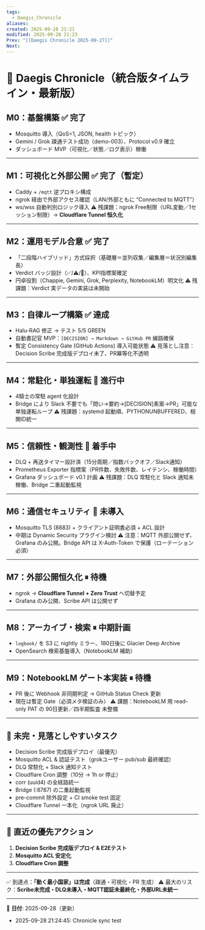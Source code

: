 ```yaml
---
tags:
  - Daegis_Chronicle
aliases:
created: 2025-09-28 21:21
modified: 2025-09-28 21:23
Prev: "[[Daegis Chronicle 2025-09-27]]"
Next:
---
```


# 📜 Daegis Chronicle（統合版タイムライン・最新版）

## M0：基盤構築 ✅ 完了

- Mosquitto 導入（QoS=1, JSON, health トピック）
- Gemini / Grok 疎通テスト成功（demo-003）、Protocol v0.9 確立
- ダッシュボード MVP（可視化／状態／ログ表示）稼働

---

## M1：可視化と外部公開 ✅ 完了（暫定）

- Caddy + `/mqtt` 逆プロキシ構成
- ngrok 経由で外部アクセス確認（LAN/外部ともに “Connected to MQTT”）
- ws/wss 自動判別ロジック導入
⚠️ 残課題：ngrok Free制限（URL変動／1セッション制限）→ **Cloudflare Tunnel 恒久化**

---

## M2：運用モデル合意 ✅ 完了

- 「二段階ハイブリッド」方式採択（基礎層＝並列収集／編集層＝状況別編集長）
- Verdict バッジ設計（✅/⚠️/🔴）、KPI指標案確定
- 円卓役割（Chappie, Gemini, Grok, Perplexity, NotebookLM）明文化
⚠️ 残課題：Verdict 実データの実装は未開始

---

## M3：自律ループ構築 ✅ 達成

- Halu-RAG 修正 → テスト 5/5 GREEN
- 自動書記官 MVP：`[DECISION] → Markdown → GitHub PR` 線路確保
- 暫定 Consistency Gate (GitHub Actions) 導入可能状態
⚠️ 見落とし注意：Decision Scribe 完成版デプロイ未了、PR冪等化不透明

---

## M4：常駐化・単独運転 🚧 進行中

- 4騎士の常駐 agent 化設計
- Bridge により Slack 不要でも「問い→要約→[DECISION]素案→PR」可能な単独運転ループ
⚠️ 残課題：systemd 起動順、PYTHONUNBUFFERED、相関ID統一

---

## M5：信頼性・観測性 🚧 着手中

- DLQ + 再送タイマー設計済（15分周期／指数バックオフ／Slack通知）
- Prometheus Exporter 指標案（PR件数、失敗件数、レイテンシ、稼働時間）
- Grafana ダッシュボード v0.1 計画
⚠️ 残課題：DLQ 常駐化と Slack 通知未稼働、Bridge 二重起動監視

---

## M6：通信セキュリティ 🚧 未導入

- Mosquitto TLS (8883) + クライアント証明書必須 + ACL 設計
- 中期は Dynamic Security プラグイン検討
⚠️ 注意：MQTT 外部公開せず、Grafana のみ公開。Bridge API は X-Auth-Token で保護（ローテーション必須）

---

## M7：外部公開恒久化 ⏸ 待機

- ngrok → **Cloudflare Tunnel + Zero Trust** へ切替予定
- Grafana のみ公開、Scribe API は公開せず

---

## M8：アーカイブ・検索 ⏸ 中期計画

- `logbook/` を S3 に nightly ミラー、180日後に Glacier Deep Archive
- OpenSearch 検索基盤導入（NotebookLM 補助）

---

## M9：NotebookLM ゲート本実装 ⏸ 待機

- PR 後に Webhook 非同期判定 → GitHub Status Check 更新
- 現在は暫定 Gate（必須メタ検証のみ）
⚠️ 課題：NotebookLM 用 read-only PAT の 90日更新／四半期監査 未整備

---

## 📌 未完・見落としやすいタスク

- Decision Scribe 完成版デプロイ（最優先）
- Mosquitto ACL & 認証テスト（grokユーザー pub/sub 最終確認）
- DLQ 常駐化 + Slack 通知テスト
- Cloudflare Cron 調整（10分 → 1h or 停止）
- corr (uuid4) の全経路統一
- Bridge (:8787) の二重起動監視
- pre-commit 除外設定 + CI smoke test 固定
- Cloudflare Tunnel 一本化（ngrok URL 廃止）

---

## 🎯 直近の優先アクション

1. **Decision Scribe 完成版デプロイ & E2Eテスト**
2. **Mosquitto ACL 安定化**
3. **Cloudflare Cron 調整**

---

✅ 到達点：**「動く最小国家」は完成**（疎通・可視化・PR 生成）
⚠️ 最大のリスク：**Scribe未完成・DLQ未導入・MQTT認証未最終化・外部URL未統一**

---

📅 **日付**: 2025-09-28（更新）
- 2025-09-28 21:24:45: Chronicle sync test
